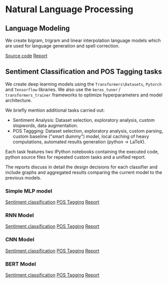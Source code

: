 # Natural Language Processing

## Language Modeling

We create bigram, trigram and linear interpolation language models which are used for language generation and spell correction. 

[Source code](https://github.com/dimits-exe/text_analytics/tree/master/language_modeling) [Report](https://github.com/dimits-exe/text_analytics/blob/master/language_modeling/report.pdf)

## Sentiment Classification and POS Tagging tasks

We create deep learning models using the `Transformers\Datasets`, `Pytorch` and `Tensorflow` libraries. 
We also use the `keras_tuner` / `transformers_trainer` frameworks to optimize hyperparameters and model architecture.

We briefly mention additional tasks carried out:

* Sentiment Analysis: Dataset selection, exploratory analysis, custom stopwords, data augmentation. <!--- βαλε εδω αν εχω ξεχασει κατι -->
* POS Taggging: Dataset selection, exploratory analysis, custom parsing, custom baseline ("smart dummy") model, local caching of heavy computations, automated results generation (python -> LaTeX).

Each task features two IPython notebooks containing the executed code, python source files for repeated custom tasks and a unified report.

The reports discuss in detail the design decisions for each classifier and include graphs and aggregated results comparing the current model to the previous models.   

### Simple MLP model

[Sentiment classification](https://github.com/dimits-exe/text_analytics/blob/master/mlp_nlp/ex_9.ipynb) [POS Tagging](https://github.com/dimits-exe/text_analytics/blob/master/mlp_nlp/ex_10.ipynb) [Report](https://github.com/dimits-exe/text_analytics/blob/master/mlp_nlp/report.pdf)

### RNN Model

[Sentiment classification](https://github.com/dimits-exe/text_analytics/blob/master/rnn/ex_1.ipynb) [POS Tagging](https://github.com/dimits-exe/text_analytics/blob/master/rnn/ex2.ipynb) [Report](https://github.com/dimits-exe/text_analytics/blob/master/rnn/report.pdf)

### CNN Model

[Sentiment classification](https://github.com/dimits-exe/text_analytics/blob/master/cnn/ex_2.ipynb) [POS Tagging](https://github.com/dimits-exe/text_analytics/blob/master/cnn/ex3.ipynb) [Report](https://github.com/dimits-exe/text_analytics/blob/master/cnn/report.pdf)

### BERT Model

[Sentiment classification](https://github.com/dimits-exe/text_analytics/blob/master/transformers/ex_1.ipynb) [POS Tagging](https://github.com/dimits-exe/text_analytics/blob/master/transformers/ex3.ipynb) [Report](https://github.com/dimits-exe/text_analytics/blob/master/transformers/report.tex)
